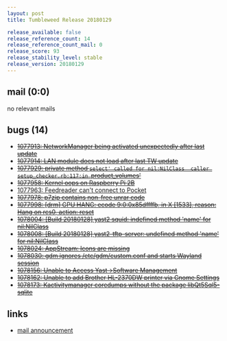 ```yaml
---
layout: post
title: Tumbleweed Release 20180129

release_available: false
release_reference_count: 14
release_reference_count_mail: 0
release_score: 93
release_stability_level: stable
release_version: 20180129
---
```


## mail (0:0)

no relevant mails

## bugs (14)

<!--more-->

- ~~[1077913: NetworkManager being activated unexpectedly after last update](https://bugzilla.opensuse.org/show_bug.cgi?id=1077913)~~
- ~~[1077914: LAN module does not load after last TW update](https://bugzilla.opensuse.org/show_bug.cgi?id=1077914)~~
- ~~[1077929: private method `select' called for nil:NilClass  caller setup_checker.rb:117:in `product_volumes'](https://bugzilla.opensuse.org/show_bug.cgi?id=1077929)~~
- ~~[1077958: Kernel oops on Raspberry Pi 2B](https://bugzilla.opensuse.org/show_bug.cgi?id=1077958)~~
- [1077963: Feedreader can't connect to Pocket](https://bugzilla.opensuse.org/show_bug.cgi?id=1077963)
- ~~[1077978: p7zip contains non-free unrar code](https://bugzilla.opensuse.org/show_bug.cgi?id=1077978)~~
- ~~[1077998: \[drm\] GPU HANG: ecode 9:0:0x85dffffb, in X \[1533\], reason: Hang on rcs0, action: reset](https://bugzilla.opensuse.org/show_bug.cgi?id=1077998)~~
- ~~[1078004: \[Build 20180128\] yast2 squid: indefined method 'name' for nil:NilClass](https://bugzilla.opensuse.org/show_bug.cgi?id=1078004)~~
- ~~[1078008: \[Build 20180128\] yast2-tftp-server: undefined method 'name' for nil:NilClass](https://bugzilla.opensuse.org/show_bug.cgi?id=1078008)~~
- ~~[1078024: AppStream: Icons are missing](https://bugzilla.opensuse.org/show_bug.cgi?id=1078024)~~
- ~~[1078030: gdm ignores /etc/gdm/custom.conf and starts Wayland session](https://bugzilla.opensuse.org/show_bug.cgi?id=1078030)~~
- ~~[1078156: Unable to Access Yast->Software Management](https://bugzilla.opensuse.org/show_bug.cgi?id=1078156)~~
- ~~[1078162: Unable to add Brother HL-2370DW printer via Gnome Settings](https://bugzilla.opensuse.org/show_bug.cgi?id=1078162)~~
- ~~[1078173: Kactivitymanager coredumps without the package libQt5Sql5-sqlite](https://bugzilla.opensuse.org/show_bug.cgi?id=1078173)~~



## links

- [mail announcement](https://lists.opensuse.org/opensuse-factory/2018-01/msg00753.html)
